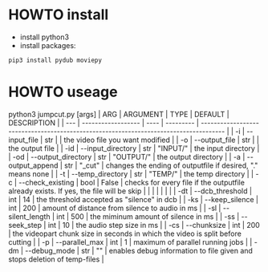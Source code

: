 # HOWTO install

- install python3
- install packages:
```
pip3 install pydub moviepy 

```

# HOWTO useage

python3 jumpcut.py [args]
| ARG | ARGUMENT           | TYPE | DEFAULT   | DESCRIPTION                                                                           |
| --- | ------------------ | ---- | --------- | ------------------------------------------------------------------------------------- |
| -i  | --input_file       | str  |           | the video file you want modified                                                      |
| -o  | --output_file      | str  |           | the output file                                                                       |
| -id | --input_directory  | str  | "INPUT/"  | the input directory                                                                   |
| -od | --output_directory | str  | "OUTPUT/" | the output directory                                                                  |
| -a  | --output_append    | str  | "_cut"    | changes the ending of outputfile if desired, \".\" means none                         |
| -t  | --temp_directory   | str  | "TEMP/"   | the temp directory                                                                    |
| -c  | --check_existing   | bool | False     | checks for every file if the outputfile already exists. If yes, the file will be skip |
|     |                    |      |           |                                                                                       |
| -dt | --dcb_threshold    | int  | 14        | the threshold accepted as \"silence\" in dcb                                          |
| -ks | --keep_silence     | int  | 200       | amount of distance from silence to audio in ms                                        |
| -sl | --silent_length    | int  | 500       | the miminum amount of silence in ms                                                   |
| -ss | --seek_step        | int  | 10        | the audio step size in ms                                                             |
| -cs | --chunksize        | int  | 200       | the videopart chunk size in seconds in which the video is split before cutting        |
| -p  | --parallel_max     | int  | 1         | maximum of parallel running jobs                                                      |
| -dm | --debug_mode       | str  | ""        | enables debug information to file given and stops deletion of temp-files              |
